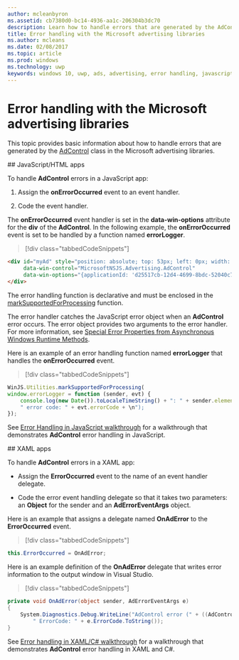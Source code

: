 ---author: mcleanbyronms.assetid: cb7380d0-bc14-4936-aa1c-206304b3dc70description: Learn how to handle errors that are generated by the AdControl class in the Microsoft advertising libraries.title: Error handling with the Microsoft advertising librariesms.author: mcleansms.date: 02/08/2017ms.topic: articlems.prod: windowsms.technology: uwpkeywords: windows 10, uwp, ads, advertising, error handling, javascript, XAML, c#---# Error handling with the Microsoft advertising librariesThis topic provides basic information about how to handle errors that are generated by the [AdControl](https://msdn.microsoft.com/library/windows/apps/microsoft.advertising.winrt.ui.adcontrol.aspx) class in the Microsoft advertising libraries.<span id="bkmk-javascript"/>## JavaScript/HTML appsTo handle **AdControl** errors in a JavaScript app:1.  Assign the **onErrorOccurred** event to an event handler.2.  Code the event handler.The **onErrorOccurred** event handler is set in the **data-win-options** attribute for the **div** of the **AdControl**. In the following example, the **onErrorOccurred** event is set to be handled by a function named **errorLogger**.> [!div class="tabbedCodeSnippets"]``` html<div id="myAd" style="position: absolute; top: 53px; left: 0px; width: 250px; height: 250px; z-index: 1"     data-win-control="MicrosoftNSJS.Advertising.AdControl"     data-win-options="{applicationId: 'd25517cb-12d4-4699-8bdc-52040c712cab', adUnitId: 'ADPT33', onErrorOccurred: errorLogger}"></div>```The error handling function is declarative and must be enclosed in the [markSupportedForProcessing](http://msdn.microsoft.com/library/windows/apps/Hh967819.aspx) function.The error handler catches the JavaScript error object when an **AdControl** error occurs. The error object provides two arguments to the error handler. For more information, see [Special Error Properties from Asynchronous Windows Runtime Methods](http://msdn.microsoft.com/library/windows/apps/hh994690.aspx).Here is an example of an error handling function named **errorLogger** that handles the **onErrorOccurred** event.> [!div class="tabbedCodeSnippets"]``` javascriptWinJS.Utilities.markSupportedForProcessing(window.errorLogger = function (sender, evt) {    console.log(new Date()).toLocaleTimeString() + ": " + sender.element.id + " error: " + evt.errorMessage +    " error code: " + evt.errorCode + \n");});```See [Error Handling in JavaScript walkthrough](error-handling-in-javascript-walkthrough.md) for a walkthrough that demonstrates **AdControl** error handling in JavaScript.<span id="bkmk-dotnet"/>## XAML appsTo handle **AdControl** errors in a XAML app:* Assign the **ErrorOccurred** event to the name of an event handler delegate.* Code the error event handling delegate so that it takes two parameters: an **Object** for the sender and an **AdErrorEventArgs** object.Here is an example that assigns a delegate named **OnAdError** to the **ErrorOccurred** event.> [!div class="tabbedCodeSnippets"]``` csharpthis.ErrorOccurred = OnAdError;```Here is an example definition of the **OnAdError** delegate that writes error information to the output window in Visual Studio.> [!div class="tabbedCodeSnippets"]``` csharpprivate void OnAdError(object sender, AdErrorEventArgs e){    System.Diagnostics.Debug.WriteLine("AdControl error (" + ((AdControl)sender).Name + "): " + e.Error +        " ErrorCode: " + e.ErrorCode.ToString());}```See [Error handling in XAML/C# walkthrough](error-handling-in-xamlc-walkthrough.md) for a walkthrough that demonstrates **AdControl** error handling in XAML and C#.  